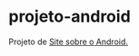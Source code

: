 # projeto-android

Projeto de <a href="https://wallacecardoso.github.io/projeto-android/index.html">Site sobre o Android. </a>
